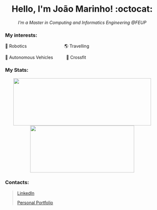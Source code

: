 <h1 align="center">Hello, I'm João Marinho! :octocat: </h1> 

<p align="center" style="font-style:italic;">I'm a Master in Computing and Informatics Engineering @FEUP</p>

### My interests:
<p align="center">
 <p>
  🤖 Robotics &nbsp;&nbsp;&nbsp;&nbsp;&nbsp;&nbsp;&nbsp;&nbsp;&nbsp;&nbsp;&nbsp;&nbsp;&nbsp;&nbsp;&nbsp;&nbsp;&nbsp;&nbsp;&nbsp;&nbsp;&nbsp;&nbsp;&nbsp;&nbsp;&nbsp;&nbsp;&nbsp;&nbsp;&nbsp;
  🌎 Travelling &nbsp;&nbsp;
 </p>
 <p>
   🚗 Autonomous Vehicles &nbsp;&nbsp;&nbsp;&nbsp;&nbsp;&nbsp;&nbsp;&nbsp;&nbsp;
   💪 Crossfit
 </p>
</p>

### My Stats:

<p align="center">
 <img width="450" height="155" align="center" src="https://github-readme-stats-joaoamarinho.vercel.app/api?username=joaoamarinho&hide=prs&count_private=true&show_icons=true&theme=github_dark">
 <img width="340" height="154" align="center" src="https://github-readme-stats-joaoamarinho.vercel.app/api/top-langs/?username=joaoamarinho&layout=compact&theme=github_dark&hide=Makefile,Cmake,Shell,Starlark,M4,Html&line_height=27">
</p>

### Contacts:

> [LinkedIn](https://www.linkedin.com/in/joaoamarinho/)
>
> [Personal Portfolio](https://joaoamarinho.github.io/)
<!--
Here are some ideas to get you started:

- 🔭 I’m currently working on ...
- 🌱 I’m currently learning ...
- 👯 I’m looking to collaborate on ...
- 🤔 I’m looking for help with ...
- 💬 Ask me about ...
- 📫 How to reach me: ...
- 😄 Pronouns: ...
- ⚡ Fun fact: ...
-->
